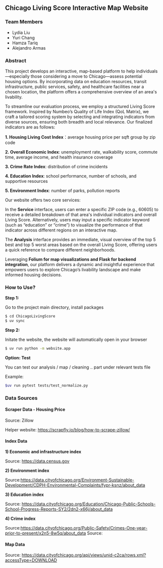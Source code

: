 ## Chicago Living Score Interactive Map Website


### Team Members

- Lydia Liu
- Yuri Chang
- Hamza Tariq
- Alejandro Armas


### Abstract
This project develops an interactive, map-based platform to help individuals—especially those considering a move to Chicago—assess potential housing options. By incorporating data on education resources, transit infrastructure, public services, safety, and healthcare facilities near a chosen location, the platform offers a comprehensive overview of an area's livability.

To streamline our evaluation process, we employ a structured Living Score framework. Inspired by Numbeo’s Quality of Life Index (QoL Matrix), we craft a tailored scoring system by selecting and integrating indicators from diverse sources, ensuring both breadth and local relevance. Our finalized indicators are as follows:

**1. Housing Living Cost Index**：average housing price per sqft group by zip code

**2. Overall Economic Index**: unemployment rate, walkability score, commute time, average income, and health insurance coverage

**3. Crime Rate Index**: distribution of crime incidents

**4. Education Index**: school performance, number of schools, and supportive resources

**5. Environment Index**: number of parks, pollution reports

Our website offers two core services:

In the **Service** interface, users can enter a specific ZIP code (e.g., 60605) to receive a detailed breakdown of that area's individual indicators and overall Living Score. Alternatively, users may input a specific indicator keyword (such as “education” or “crime”) to visualize the performance of that indicator across different regions on an interactive map.

The **Analysis** interface provides an immediate, visual overview of the top 5 best and top 5 worst areas based on the overall Living Score, offering users a quick reference to compare different neighborhoods.

Leveraging **Folium for map visualizations and Flask for backend integration**, our platform delivers a dynamic and insightful experience that empowers users to explore Chicago’s livability landscape and make informed housing decisions.



### How to Use?
**Step 1:**

Go to the project main directory, install packages
```bash
$ cd ChicagoLivingScore
$ uv sync
```


**Step 2:**

Initate the website, the website will automatically open in your browser
```bash
$ uv run python -m website.app
```


**Option: Test**

You can test our analysis / map / cleaning .. part under relevant tests file

Example:
```bash
$uv run pytest tests/test_normalize.py
```



### Data Sources

#### Scraper Data - Housing Price
Source: Zillow

Helper website: https://scrapfly.io/blog/how-to-scrape-zillow/

#### Index Data

**1) Economic and infrastructure index**

Source:  https://data.census.gov

**2) Environment index**

Source:https://data.cityofchicago.org/Environment-Sustainable-Development/CDPH-Environmental-Complaints/fypr-ksnz/about_data

**3) Education index**

Source: https://data.cityofchicago.org/Education/Chicago-Public-Schools-School-Progress-Reports-SY2/2dn2-x66j/about_data

**4) Crime index**

Source:https://data.cityofchicago.org/Public-Safety/Crimes-One-year-prior-to-present/x2n5-8w5q/about_data
Source:


#### Map Data

Source: https://data.cityofchicago.org/api/views/unjd-c2ca/rows.xml?accessType=DOWNLOAD



